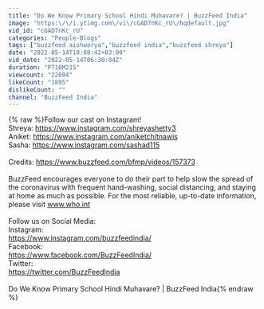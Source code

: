 ```yaml
---
title: "Do We Know Primary School Hindi Muhavare? | BuzzFeed India"
image: "https:\/\/i.ytimg.com\/vi\/cGAD7nKc_rU\/hqdefault.jpg"
vid_id: "cGAD7nKc_rU"
categories: "People-Blogs"
tags: ["buzzfeed aishwarya","buzzfeed india","buzzfeed shreya"]
date: "2022-05-14T18:08:42+03:00"
vid_date: "2022-05-14T06:30:04Z"
duration: "PT10M21S"
viewcount: "22604"
likeCount: "1895"
dislikeCount: ""
channel: "BuzzFeed India"
---
```

{% raw %}Follow our cast on Instagram!<br />Shreya: <a rel="nofollow" target="blank" href="https://www.instagram.com/shreyashetty3">https://www.instagram.com/shreyashetty3</a><br />Aniket: <a rel="nofollow" target="blank" href="https://www.instagram.com/aniketchitnawis">https://www.instagram.com/aniketchitnawis</a><br />Sasha: <a rel="nofollow" target="blank" href="https://www.instagram.com/sashad115">https://www.instagram.com/sashad115</a><br /><br />Credits:  <a rel="nofollow" target="blank" href="https://www.buzzfeed.com/bfmp/videos/157373">https://www.buzzfeed.com/bfmp/videos/157373</a><br /><br />BuzzFeed encourages everyone to do their part to help slow the spread of the coronavirus with frequent hand-washing, social distancing, and staying at home as much as possible. For the most reliable, up-to-date information, please visit www.who.int<br /><br />Follow us on Social Media:<br />Instagram:<br /><a rel="nofollow" target="blank" href="https://www.instagram.com/buzzfeedindia/">https://www.instagram.com/buzzfeedindia/</a><br />Facebook: <br /><a rel="nofollow" target="blank" href="https://www.facebook.com/BuzzFeedIndia/">https://www.facebook.com/BuzzFeedIndia/</a><br />Twitter:<br /><a rel="nofollow" target="blank" href="https://twitter.com/BuzzFeedIndia">https://twitter.com/BuzzFeedIndia</a><br /><br />Do We Know Primary School Hindi Muhavare? | BuzzFeed India{% endraw %}
